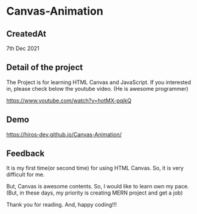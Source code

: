 # Canvas-Animation

## CreatedAt
7th Dec 2021

## Detail of the project

The Project is for learning HTML Canvas and JavaScript.
If you interested in, please check below the youtube video.
(He is awesome programmer)

https://www.youtube.com/watch?v=hotMX-pqjkQ

## Demo

https://hiros-dev.github.io/Canvas-Animation/

## Feedback

It is my first time(or second time) for using HTML Canvas.
So, it is very difficult for me.

But, Canvas is awesome contents.
So, I would like to learn own my pace.
(But, in these days, my priority is creating MERN project and get a job)

Thank you for reading. And, happy coding!!!

